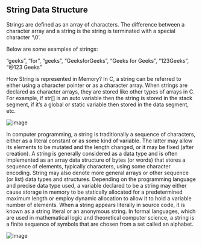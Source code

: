 ## String Data Structure

Strings are defined as an array of characters. The difference between a character array and a string is the string is terminated with a special character ‘\0’.

Below are some examples of strings:

“geeks”, “for”, “geeks”, “GeeksforGeeks”, “Geeks for Geeks”, “123Geeks”, “@123 Geeks”

How String is represented in Memory?
In C, a string can be referred to either using a character pointer or as a character array. When strings are declared as character arrays, they are stored like other types of arrays in C. For example, if str[] is an auto variable then the string is stored in the stack segment, if it’s a global or static variable then stored in the data segment, etc.

![image](https://user-images.githubusercontent.com/114334549/193635855-9d2dd140-4271-4b9a-a923-59724cbebb87.png)


In computer programming, a string is traditionally a sequence of characters, either as a literal constant or as some kind of variable.
The latter may allow its elements to be mutated and the length changed, or it may be fixed (after creation).
A string is generally considered as a data type and is often implemented as an array data structure of bytes (or words) that stores a sequence of elements, typically characters, using some character encoding. String may also denote more general arrays or other sequence (or list) data types and structures.
Depending on the programming language and precise data type used, a variable declared to be a string may either cause storage in memory to be statically allocated for a predetermined maximum length or employ dynamic allocation to allow it to hold a variable number of elements.
When a string appears literally in source code, it is known as a string literal or an anonymous string.
In formal languages, which are used in mathematical logic and theoretical computer science, a string is a finite sequence of symbols that are chosen from a set called an alphabet.

![image](https://user-images.githubusercontent.com/113816225/193510004-61183926-4ff4-4ec4-82df-adaf4647916f.png)

